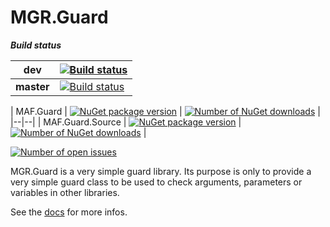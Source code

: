 MGR.Guard
===

_**Build status**_

| dev        | [![Build status][appveyor-dev-svg]][appveyor-dev]       |
|------------|---------------------------------------------------------|
| **master** | [![Build status][appveyor-master-svg]][appveyor-master] |

| MAF.Guard        | [![NuGet package version][nuget-svg]][nuget] | [![Number of NuGet downloads][nugetDownload-svg]][nugetDownload] |
|--|--|
| MAF.Guard.Source | [![NuGet package version][nuget-source-svg]][nuget-source] | [![Number of NuGet downloads][nugetDownload-source-svg]][nugetDownload-source] |

[![Number of open issues][githubIssues-svg]][githubIssues]

MGR.Guard is a very simple guard library.
Its purpose is only to provide a very simple guard class
to be used to check arguments,
parameters or variables in other libraries.


See the [docs](/docs/index.md) for more infos.

   [appveyor-dev]: https://ci.appveyor.com/project/mgrosperrin/guard
   [appveyor-dev-svg]: https://ci.appveyor.com/api/projects/status/l6l396cksltia027/branch/dev?svg=true
   [appveyor-master]: https://ci.appveyor.com/project/mgrosperrin/guard
   [appveyor-master-svg]: https://ci.appveyor.com/api/projects/status/l6l396cksltia027/branch/master?svg=true
   [nuget]: http://www.nuget.org/packages/MGR.Guard/
   [nuget-svg]: http://img.shields.io/nuget/v/MGR.Guard.svg
   [nugetDownload]: http://www.nuget.org/stats/packages/MGR.Guard?groupby=Version
   [nugetDownload-svg]: http://img.shields.io/nuget/dt/MGR.Guard.svg
   [nuget-source]: http://www.nuget.org/packages/MGR.Guard.Source/
   [nuget-source-svg]: http://img.shields.io/nuget/v/MGR.Guard.Source.svg
   [nugetDownload-source]: http://www.nuget.org/stats/packages/MGR.Guard.Source?groupby=Version
   [nugetDownload-source-svg]: http://img.shields.io/nuget/dt/MGR.Guard.Source.svg
   [githubIssues]: https://github.com/mgrosperrin/guard/issues
   [githubIssues-svg]: http://img.shields.io/github/issues/mgrosperrin/guard.svg

